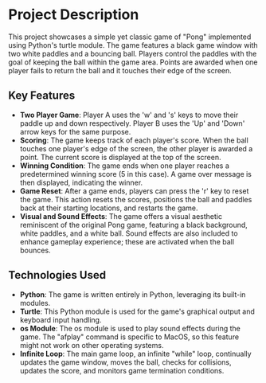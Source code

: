 # Project Description

This project showcases a simple yet classic game of "Pong" implemented using Python's turtle module. The game features a black game window with two white paddles and a bouncing ball. Players control the paddles with the goal of keeping the ball within the game area. Points are awarded when one player fails to return the ball and it touches their edge of the screen.

## Key Features

- **Two Player Game**: Player A uses the 'w' and 's' keys to move their paddle up and down respectively. Player B uses the 'Up' and 'Down' arrow keys for the same purpose.
- **Scoring**: The game keeps track of each player's score. When the ball touches one player's edge of the screen, the other player is awarded a point. The current score is displayed at the top of the screen.
- **Winning Condition**: The game ends when one player reaches a predetermined winning score (5 in this case). A game over message is then displayed, indicating the winner.
- **Game Reset**: After a game ends, players can press the 'r' key to reset the game. This action resets the scores, positions the ball and paddles back at their starting locations, and restarts the game.
- **Visual and Sound Effects**: The game offers a visual aesthetic reminiscent of the original Pong game, featuring a black background, white paddles, and a white ball. Sound effects are also included to enhance gameplay experience; these are activated when the ball bounces.

## Technologies Used

- **Python**: The game is written entirely in Python, leveraging its built-in modules.
- **Turtle**: This Python module is used for the game's graphical output and keyboard input handling.
- **os Module**: The os module is used to play sound effects during the game. The "afplay" command is specific to MacOS, so this feature might not work on other operating systems.
- **Infinite Loop**: The main game loop, an infinite "while" loop, continually updates the game window, moves the ball, checks for collisions, updates the score, and monitors game termination conditions.

